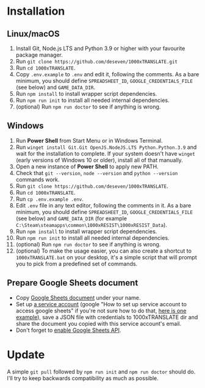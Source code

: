 # Installation

## Linux/macOS
1. Install Git, Node.js LTS and Python 3.9 or higher with your favourite package manager.
2. Run `git clone https://github.com/deseven/1000xTRANSLATE.git`
3. Run `cd 1000xTRANSLATE`.
4. Copy `.env.example` to `.env` and edit it, following the comments. As a bare minimum, you should define `SPREADSHEET_ID`, `GOOGLE_CREDENTIALS_FILE` (see below) and `GAME_DATA_DIR`.
5. Run `npm install` to install wrapper script dependencies.
6. Run `npm run init` to install all needed internal dependencies.
7. (optional) Run `npm run doctor` to see if anything is wrong.

## Windows
1. Run **Power Shell** from Start Menu or in Windows Terminal.
2. Run `winget install Git.Git OpenJS.NodeJS.LTS Python.Python.3.9` and wait for the installation to complete. If your system doesn't have `winget` (early versions of Windows 10 or older), install all of that manually.
3. Open a new instance of **Power Shell** to apply new PATH.
4. Check that `git --version`, `node --version` and `python --version` commands work.
5. Run `git clone https://github.com/deseven/1000xTRANSLATE`.
6. Run `cd 1000xTRANSLATE`.
7. Run `cp .env.example .env`.
8. Edit `.env` file in any text editor, following the comments in it. As a bare minimum, you should define `SPREADSHEET_ID`, `GOOGLE_CREDENTIALS_FILE` (see below) and `GAME_DATA_DIR` (for example `C:\Steam\steamapps\common\1000xRESIST\1000xRESIST_Data`).
9. Run `npm install` to install wrapper script dependencies.
10. Run `npm run init` to install all needed internal dependencies.
11. (optional) Run `npm run doctor` to see if anything is wrong.
12. (optional) To make the usage easier, you can also create a shortcut to `1000xTRANSLATE.bat` on your desktop, it's a simple script that will prompt you to pick from a predefined set of commands.

## Prepare Google Sheets document
 - Copy [Google Sheets document](https://docs.google.com/spreadsheets/d/10KcHa_iS_RSgsVauCDe6EKbskN4iZfaT9PPjdGJk--4/edit?usp=sharing) under your name.
 - Set up [a service account](https://console.cloud.google.com/) (google "How to set up service account to access google sheets" if you're not sure how to do that, [here is one example](https://stackoverflow.com/a/76838253)), save a JSON file with credentials to 1000xTRANSLATE dir and share the document you copied with this service account's email.
 - Don't forget to [enable Google Sheets API](https://support.google.com/googleapi/answer/6158841?hl=en).


# Update
A simple `git pull` followed by `npm run init` and `npm run doctor` should do. I'll try to keep backwards compatibility as much as possible.